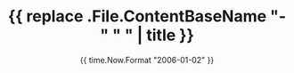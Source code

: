 ---
date: '{{ time.Now.Format "2006-01-02" }}'
draft: true
title: '{{ replace .File.ContentBaseName "-" " " | title }}'
---